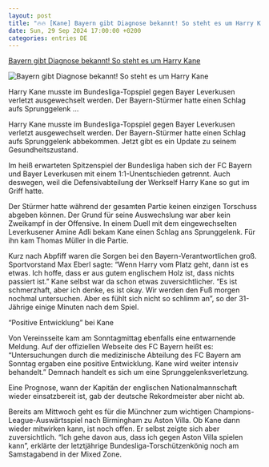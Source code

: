 ```yaml
---
layout: post
title: "🔥🔥 [Kane] Bayern gibt Diagnose bekannt! So steht es um Harry Kane"
date: Sun, 29 Sep 2024 17:00:00 +0200
categories: entries DE
---
```

[Bayern gibt Diagnose bekannt! So steht es um Harry Kane](https://fcbinside.de/2024/09/29/bayern-gibt-diagnose-bekannt-so-steht-es-um-harry-kane/)

![Bayern gibt Diagnose bekannt! So steht es um Harry Kane](https://fcbinside.de/wp-content/uploads/2024/09/Harry-Kane-79.jpg)

Harry Kane musste im Bundesliga-Topspiel gegen Bayer Leverkusen verletzt ausgewechselt werden. Der Bayern-Stürmer hatte einen Schlag aufs Sprunggelenk ...

Harry Kane musste im Bundesliga-Topspiel gegen Bayer Leverkusen verletzt ausgewechselt werden. Der Bayern-Stürmer hatte einen Schlag aufs Sprunggelenk abbekommen. Jetzt gibt es ein Update zu seinem Gesundheitszustand.







Im heiß erwarteten Spitzenspiel der Bundesliga haben sich der FC Bayern und Bayer Leverkusen mit einem 1:1-Unentschieden getrennt. Auch deswegen, weil die Defensivabteilung der Werkself Harry Kane so gut im Griff hatte.

Der Stürmer hatte während der gesamten Partie keinen einzigen Torschuss abgeben können. Der Grund für seine Auswechslung war aber kein Zweikampf in der Offensive. In einem Duell mit dem eingewechselten Leverkusener Amine Adli bekam Kane einen Schlag ans Sprunggelenk. Für ihn kam Thomas Müller in die Partie.

Kurz nach Abpfiff waren die Sorgen bei den Bayern-Verantwortlichen groß. Sportvorstand Max Eberl sagte: “Wenn Harry vom Platz geht, dann ist es etwas. Ich hoffe, dass er aus gutem englischem Holz ist, dass nichts passiert ist.” Kane selbst war da schon etwas zuversichtlicher. “Es ist schmerzhaft, aber ich denke, es ist okay. Wir werden den Fuß morgen nochmal untersuchen. Aber es fühlt sich nicht so schlimm an”, so der 31-Jährige einige Minuten nach dem Spiel.

“Positive Entwicklung” bei Kane

Von Vereinsseite kam am Sonntagmittag ebenfalls eine entwarnende Meldung. Auf der offiziellen Webseite des FC Bayern heißt es: “Untersuchungen durch die medizinische Abteilung des FC Bayern am Sonntag ergaben eine positive Entwicklung. Kane wird weiter intensiv behandelt.” Demnach handelt es sich um eine Sprunggelenksverletzung.

Eine Prognose, wann der Kapitän der englischen Nationalmannschaft wieder einsatzbereit ist, gab der deutsche Rekordmeister aber nicht ab.

Bereits am Mittwoch geht es für die Münchner zum wichtigen Champions-League-Auswärtsspiel nach Birmingham zu Aston Villa. Ob Kane dann wieder mitwirken kann, ist noch offen. Er selbst zeigte sich aber zuversichtlich. “Ich gehe davon aus, dass ich gegen Aston Villa spielen kann”, erklärte der letztjährige Bundesliga-Torschützenkönig noch am Samstagabend in der Mixed Zone.

